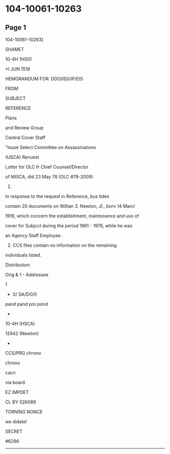 # 104-10061-10263

## Page 1

104-10061-10263]

SHAMET

10-4H 1H501

*I JUN 1518

HEMORANDUM FOR: DDO/ISS/IP/EIS

FROM

SUBJECT

REFERENCE

Plans

and Review Group

Central Cover Staff

"louse Select Committee on Assassinations

(USCA) Renuest

Lotter for OLC fr Chief Counsel/Director

of MISCA, did 23 May 78 (OLC #78-2009)

1.

In response to the request in Reference, bus tides

contain 20 documents on Willian 3. Newton, JI., born 14 Marcl

1916, which concern the establishment, maintonance and uso of

cover for Subjcct during the period 1961 - 1976, while he was

an Agency Staff Employee.

2. CCS files contain no information on the remaining

individuals listed.

Distribution:

Orig & 1 - Addressee

1

- 0/ SA/DO/0

pand pand pro pond

-

10-4H (HSCA)

12942 (Newton)

-

CCS/PRG chrono

chrono

cacn

via board

EZ IMPDET

CL BY 026089

TORNING NONCE

we didate!

SECRET

#6296

---

